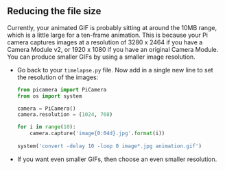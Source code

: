 ## Reducing the file size

Currently, your animated GIF is probably sitting at around the 10MB range, which is a little large for a ten-frame animation. This is because your Pi camera captures images at a resolution of 3280 x 2464 if you have a Camera Module v2, or 1920 x 1080 if you have an original Camera Module. You can produce smaller GIFs by using a smaller image resolution.

- Go back to your `timelapse.py` file. Now add in a single new line to set the resolution of the images:

	``` python
	from picamera import PiCamera
	from os import system
	
	camera = PiCamera()
	camera.resolution = (1024, 768)
	
	for i in range(10):
		camera.capture('image{0:04d}.jpg'.format(i))
		
	system('convert -delay 10 -loop 0 image*.jpg animation.gif')
	```
	
- If you want even smaller GIFs, then choose an even smaller resolution.

